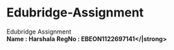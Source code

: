 # Edubridge-Assignment
Edubridge Assignment<br>
<strong>Name : Harshala</strong>
<strong>RegNo : EBEON1122697141</|strong>
